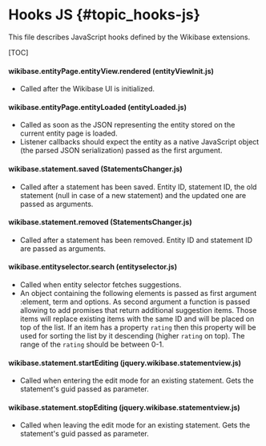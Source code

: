 # Hooks JS {#topic_hooks-js}

This file describes JavaScript hooks defined by the Wikibase extensions.

[TOC]

#### wikibase.entityPage.entityView.rendered (entityViewInit.js)
  * Called after the Wikibase UI is initialized.

#### wikibase.entityPage.entityLoaded (entityLoaded.js)
  * Called as soon as the JSON representing the entity stored on the current entity page is loaded.
  * Listener callbacks should expect the entity as a native JavaScript object (the parsed JSON serialization) passed as the first argument.

#### wikibase.statement.saved (StatementsChanger.js)
  * Called after a statement has been saved. Entity ID, statement ID, the old statement (null in case of a new statement) and the updated one are passed as arguments.

#### wikibase.statement.removed (StatementsChanger.js)
  * Called after a statement has been removed. Entity ID and statement ID are passed as arguments.

#### wikibase.entityselector.search (entityselector.js)
  * Called when entity selector fetches suggestions.
  * An object containing the following elements is passed as first argument :element, term and options. As second argument a function is passed allowing to add promises that return additional suggestion items. Those items will replace existing items with the same ID and will be placed on top of the list. If an item has a property `rating` then this property will be used for sorting the list by it descending (higher `rating` on top). The range of the `rating` should be between 0-1.

#### wikibase.statement.startEditing (jquery.wikibase.statementview.js)
  * Called when entering the edit mode for an existing statement. Gets the statement's guid passed as parameter.

#### wikibase.statement.stopEditing (jquery.wikibase.statementview.js)
  * Called when leaving the edit mode for an existing statement. Gets the statement's guid passed as parameter.

